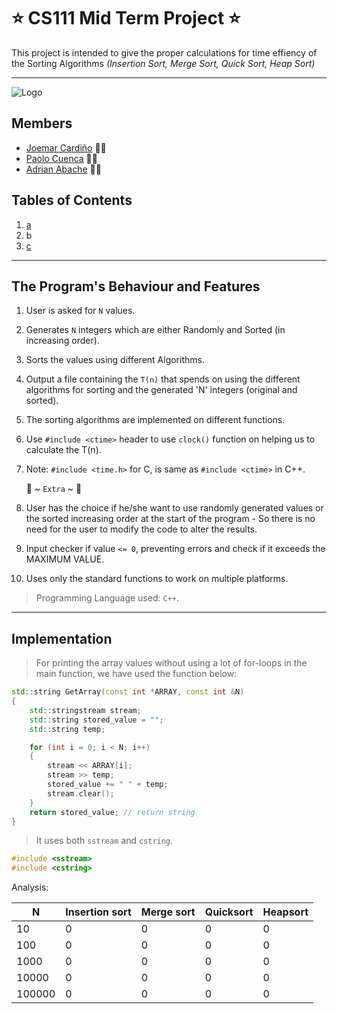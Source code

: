 # ⭐️ **CS111 Mid Term Project** ⭐️

This project is intended to give the proper calculations for time effiency of the Sorting Algorithms _(Insertion Sort, Merge Sort, Quick Sort, Heap Sort)_

---

![Logo](https://static.vecteezy.com/system/resources/previews/000/371/208/original/vector-welcome-hand-drawn-text.jpg)

## Members

- [Joemar Cardiño](https://github.com/joemar25 "Joemar's Github Link") 👋🏻
- [Paolo Cuenca](link) ✌🏻
- [Adrian Abache](link) 🤙🏻

## Tables of Contents

1. [a](#the-programs-behaviour-and-features)
2. b
3. [c](#implementation)

---

## The Program's Behaviour and Features

1. User is asked for `N` values.
2. Generates `N` integers which are either Randomly and Sorted (in increasing order).
3. Sorts the values using different Algorithms.
4. Output a file containing the `T(n)` that spends on using the different algorithms for sorting and the generated 'N' integers (original and sorted).
5. The sorting algorithms are implemented on different functions.
6. Use `#include <ctime>` header to use `clock()` function on helping us to calculate the T(n).
7. Note: `#include <time.h>` for C, is same as `#include <ctime>` in C++.

   🤍 ~ `Extra` \~ 🤍

8. User has the choice if he/she want to use randomly generated values or the sorted increasing order at the start of the program - So there is no need for the user to modify the code to alter the results.
9. Input checker if value `<= 0`, preventing errors and check if it exceeds the MAXIMUM VALUE.

10. Uses only the standard functions to work on multiple platforms.

> Programming Language used: `C++`.

---

## Implementation

> For printing the array values without using a lot of for-loops in the main function, we have used the function below:

```c++
std::string GetArray(const int *ARRAY, const int &N)
{
    std::stringstream stream;
    std::string stored_value = "";
    std::string temp;

    for (int i = 0; i < N; i++)
    {
        stream << ARRAY[i];
        stream >> temp;
        stored_value += " " + temp;
        stream.clear();
    }
    return stored_value; // return string
}
```

> It uses both `sstream` and `cstring`.

```c++
#include <sstream>
#include <cstring>
```

Analysis:

| N      | Insertion sort | Merge sort | Quicksort | Heapsort |
| ------ | -------------- | ---------- | --------- | -------- |
| 10     | 0              | 0          | 0         | 0        |
| 100    | 0              | 0          | 0         | 0        |
| 1000   | 0              | 0          | 0         | 0        |
| 10000  | 0              | 0          | 0         | 0        |
| 100000 | 0              | 0          | 0         | 0        |
